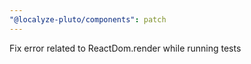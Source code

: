 ```yaml
---
"@localyze-pluto/components": patch
---
```


Fix error related to ReactDom.render while running tests
